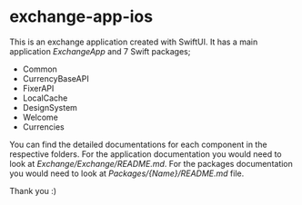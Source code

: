 
# exchange-app-ios

This is an exchange application created with SwiftUI. It has a main application *ExchangeApp* and 7 Swift packages;

 - Common
 - CurrencyBaseAPI
 - FixerAPI
 - LocalCache
 - DesignSystem
 - Welcome
 - Currencies

You can find the detailed documentations for each component in the respective folders. For the application documentation you would need to look at *Exchange/Exchange/README.md*. For the packages documentation you would need to look at *Packages/{Name}/README.md* file.

Thank you :)
